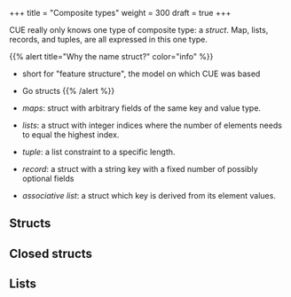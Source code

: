 +++
title = "Composite types"
weight = 300
draft = true
+++

CUE really only knows one type of composite type: a _struct_.
Map, lists, records, and tuples, are all expressed in this one type.

{{% alert title="Why the name struct?" color="info" %}}
- short for "feature structure", the model on which CUE was based
- Go structs
{{% /alert %}}

- *maps*: struct with arbitrary fields of the same key and value type.
- *lists*: a struct with integer indices where the number of elements
           needs to equal the highest index.
- *tuple*: a list constraint to a specific length.
- *record*: a struct with a string key with a fixed number of possibly optional fields
- *associative list*: a struct which key is derived from its element values.

## Structs

## Closed structs

## Lists

<!-- TODO: once implemented
## Associative lists
-->

<!-- TODO: do we even want to bring this up?
## Functions

Structs can be used as functions, although CUE limits recursion artificially.
-->

